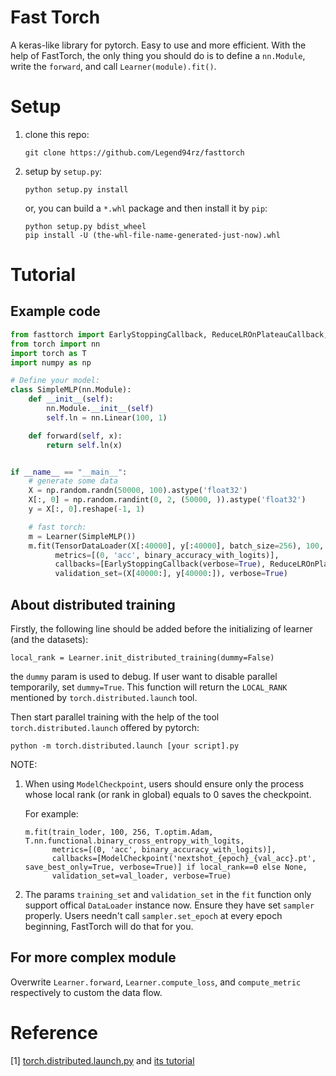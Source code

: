 # Fast Torch

A keras-like library for pytorch.
Easy to use and more efficient.
With the help of FastTorch, the only thing you should do is to define a `nn.Module`, 
write the `forward`, and call `Learner(module).fit()`. 


# Setup

1. clone this repo:

    `git clone https://github.com/Legend94rz/fasttorch`


2. setup by `setup.py`:

    `python setup.py install`

    or, you can build a `*.whl` package and then install it by `pip`:

    ```
    python setup.py bdist_wheel
    pip install -U (the-whl-file-name-generated-just-now).whl
    ```

# Tutorial
## Example code

```python
from fasttorch import EarlyStoppingCallback, ReduceLROnPlateauCallback, Learner, binary_accuracy_with_logits, TensorDataLoader
from torch import nn
import torch as T
import numpy as np

# Define your model:
class SimpleMLP(nn.Module):
    def __init__(self):
        nn.Module.__init__(self)
        self.ln = nn.Linear(100, 1)

    def forward(self, x):
        return self.ln(x)


if __name__ == "__main__":
    # generate some data
    X = np.random.randn(50000, 100).astype('float32')
    X[:, 0] = np.random.randint(0, 2, (50000, )).astype('float32')
    y = X[:, 0].reshape(-1, 1)

    # fast torch:
    m = Learner(SimpleMLP())
    m.fit(TensorDataLoader(X[:40000], y[:40000], batch_size=256), 100, 256, T.optim.Adam, T.nn.functional.binary_cross_entropy_with_logits,
          metrics=[(0, 'acc', binary_accuracy_with_logits)],
          callbacks=[EarlyStoppingCallback(verbose=True), ReduceLROnPlateauCallback(verbose=True)],
          validation_set=(X[40000:], y[40000:]), verbose=True)
```


## About distributed training

Firstly, the following line should be added before the initializing of learner (and the datasets):

`local_rank = Learner.init_distributed_training(dummy=False)`

the `dummy` param is used to debug. If user want to disable parallel temporarily, set `dummy=True`.
This function will return the `LOCAL_RANK` mentioned by `torch.distributed.launch` tool.

Then start parallel training with the help of the tool `torch.distributed.launch` offered by pytorch:

`python -m torch.distributed.launch [your script].py`

NOTE:
1. When using `ModelCheckpoint`, 
users should ensure only the process whose local rank (or rank in global) equals to 0 saves the checkpoint.

    For example:
    ```
    m.fit(train_loder, 100, 256, T.optim.Adam, T.nn.functional.binary_cross_entropy_with_logits,
          metrics=[(0, 'acc', binary_accuracy_with_logits)],
          callbacks=[ModelCheckpoint('nextshot_{epoch}_{val_acc}.pt', save_best_only=True, verbose=True)] if local_rank==0 else None,
          validation_set=val_loader, verbose=True)
    ```

2. The params `training_set` and `validation_set` in the `fit` function only support offical `DataLoader` instance now.
Ensure they have set `sampler` properly.
Users needn't call `sampler.set_epoch` at every epoch beginning, FastTorch will do that for you.


## For more complex module

Overwrite `Learner.forward`, `Learner.compute_loss`, and `compute_metric` respectively
to custom the data flow.



# Reference

[1] [torch.distributed.launch.py](https://github.com/pytorch/pytorch/blob/master/torch/distributed/launch.py) and [its tutorial](https://pytorch.org/docs/stable/distributed.html#launch-utility)

